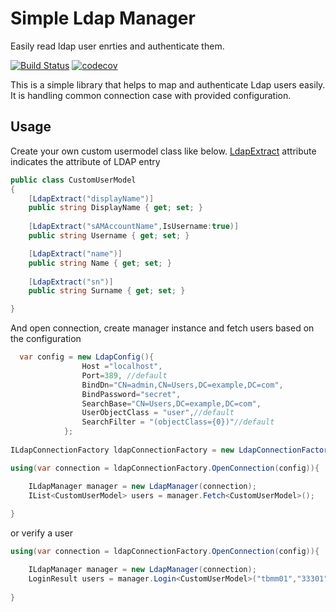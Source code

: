 # Simple Ldap Manager 

Easily read ldap user enrties and authenticate them. 

[![Build Status](https://travis-ci.org/ozanerturk/LdapUserManager.svg?branch=master)](https://travis-ci.org/ozanerturk/LdapUserManager)
[![codecov](https://codecov.io/gh/ozanerturk/LdapUserManager/branch/master/graph/badge.svg)](https://codecov.io/gh/ozanerturk/LdapUserManager)

This is a simple library that helps to map and authenticate Ldap users easily. It is handling common connection case with provided configuration.





## Usage

Create your own custom usermodel class like below. [LdapExtract](LdapUserManager/Attribute/LdapExtractAttribute.cs) attribute indicates the attribute of LDAP entry
```csharp
public class CustomUserModel
{
    [LdapExtract("displayName")]
    public string DisplayName { get; set; }
    
    [LdapExtract("sAMAccountName",IsUsername:true)]
    public string Username { get; set; }

    [LdapExtract("name")]
    public string Name { get; set; }
    
    [LdapExtract("sn")]
    public string Surname { get; set; }

}
```

And open connection, create manager instance and fetch users based on the configuration

```csharp
  var config = new LdapConfig(){
                Host ="localhost",
                Port=389, //default
                BindDn="CN=admin,CN=Users,DC=example,DC=com",
                BindPassword="secret",
                SearchBase="CN=Users,DC=example,DC=com",
                UserObjectClass = "user",//default
                SearchFilter = "(objectClass={0})"//default
            };
            
ILdapConnectionFactory ldapConnectionFactory = new LdapConnectionFactory();

using(var connection = ldapConnectionFactory.OpenConnection(config)){

    ILdapManager manager = new LdapManager(connection);
    IList<CustomUserModel> users = manager.Fetch<CustomUserModel>();
    
}
```

or verify a user

```csharp
using(var connection = ldapConnectionFactory.OpenConnection(config)){

    ILdapManager manager = new LdapManager(connection);
    LoginResult users = manager.Login<CustomUserModel>("tbmm01","33301");
    
}
```


